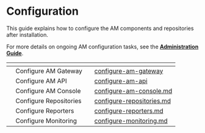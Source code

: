 # Configuration

This guide explains how to configure the AM components and repositories after installation.

For more details on ongoing AM configuration tasks, see the [**Administration Guide**](../../guides/administration.md).

<table data-view="cards"><thead><tr><th></th><th></th><th></th><th data-hidden data-card-target data-type="content-ref"></th></tr></thead><tbody><tr><td></td><td>Configure AM Gateway</td><td></td><td><a href="configure-am-gateway/">configure-am-gateway</a></td></tr><tr><td></td><td>Configure AM API</td><td></td><td><a href="configure-am-api/">configure-am-api</a></td></tr><tr><td></td><td>Configure AM Console</td><td></td><td><a href="configure-am-console.md">configure-am-console.md</a></td></tr><tr><td></td><td>Configure Repositories</td><td></td><td><a href="configure-repositories.md">configure-repositories.md</a></td></tr><tr><td></td><td>Configure Reporters</td><td></td><td><a href="configure-reporters.md">configure-reporters.md</a></td></tr><tr><td></td><td>Configure Monitoring</td><td></td><td><a href="configure-monitoring.md">configure-monitoring.md</a></td></tr></tbody></table>
